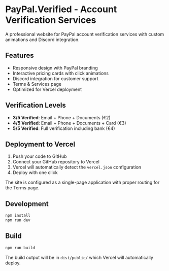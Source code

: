 # PayPal.Verified - Account Verification Services

A professional website for PayPal account verification services with custom animations and Discord integration.

## Features

- Responsive design with PayPal branding
- Interactive pricing cards with click animations
- Discord integration for customer support
- Terms & Services page
- Optimized for Vercel deployment

## Verification Levels

- **3/5 Verified**: Email + Phone + Documents (€2)
- **4/5 Verified**: Email + Phone + Documents + Card (€3)
- **5/5 Verified**: Full verification including bank (€4)

## Deployment to Vercel

1. Push your code to GitHub
2. Connect your GitHub repository to Vercel
3. Vercel will automatically detect the `vercel.json` configuration
4. Deploy with one click

The site is configured as a single-page application with proper routing for the Terms page.

## Development

```bash
npm install
npm run dev
```

## Build

```bash
npm run build
```

The build output will be in `dist/public/` which Vercel will automatically deploy.